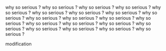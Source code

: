 why so serious ?
why so serious ?
why so serious ?
why so serious ?
why so serious ?
why so serious ?
why so serious ?
why so serious ?
why so serious ?
why so serious ?
why so serious ?
why so serious ?
why so serious ?
why so serious ?
why so serious ?
why so serious ?
why so serious ?
why so serious ?
why so serious ?
why so serious ?
why so serious ?

modification
